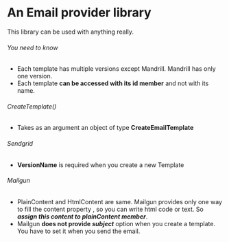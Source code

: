 # An Email provider library

This library can be used with anything really.

###### You need to know

* Each template has multiple versions except Mandrill. Mandrill has only one version.
* Each template **can be accessed with its id member** and not with its name.

###### CreateTemplate()

* Takes as an argument an object of type **CreateEmailTemplate**

###### Sendgrid

* **VersionName** is required when you create a new Template

###### Mailgun 

* PlainContent and HtmlContent are same. Mailgun provides only one way to fill the content property , so you can write html code or text. So **_assign  this content to  ***plainContent*** member_**.
* Mailgun **does not provide _subject_** option when you create a template. You have to set it when you send the email.
